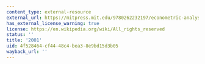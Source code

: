 ```yaml
---
content_type: external-resource
external_url: https://mitpress.mit.edu/9780262232197/econometric-analysis-of-cross-section-and-panel-data/
has_external_license_warning: true
license: https://en.wikipedia.org/wiki/All_rights_reserved
status: ''
title: '2001'
uid: 4f528464-cf44-48c4-bea3-8e9bd15d3b05
wayback_url: ''
---
```

